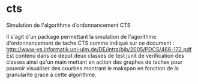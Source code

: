 cts
===

Simulation de l'algorithme d’ordonnancement CTS

Il s'agit d'un package permettant la smulation de l'agorithme d'ordonnancement de tache CTS comme indiqué sur ce document : http://www-vs.informatik.uni-ulm.de/DE/intra/bib/2005/PDCS/466-172.pdf
Est contenu dans ce depot deux classes de test junit de verification des classes ainsi qu'un main mettant en action des graphes de taches pour pouvoir visualiser des courbes montrant le makspan en fonction de la granularite grace à cette algorithme.

